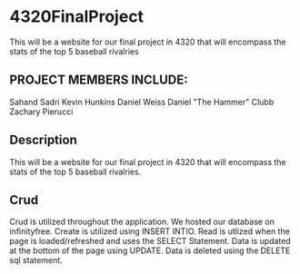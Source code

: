 # 4320FinalProject
This will be a website for our final project in 4320 that will encompass the stats of the top 5 baseball rivalries

## PROJECT MEMBERS INCLUDE:
Sahand Sadri
Kevin Hunkins
Daniel Weiss
Daniel "The Hammer" Clubb
Zachary Pierucci

## Description
This will be a website for our final project in 4320 that will encompass the stats of the top 5 baseball rivalries.

## Crud
Crud is utilized throughout the application. We hosted our database on infinityfree. Create is utilized using INSERT INTIO. Read is utlized when the page is loaded/refreshed and uses the SELECT Statement. Data is updated at the bottom of the page using UPDATE. Data is deleted using the DELETE sql statement. 
